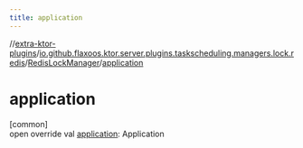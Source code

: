 ```yaml
---
title: application
---
```

//[extra-ktor-plugins](../../../index.md)/[io.github.flaxoos.ktor.server.plugins.taskscheduling.managers.lock.redis](../index.md)/[RedisLockManager](index.md)/[application](application.md)



# application



[common]\
open override val [application](application.md): Application




